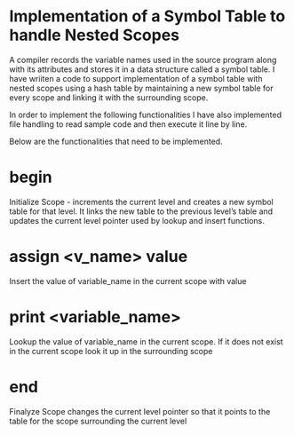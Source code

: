 # Implementation of a Symbol Table to handle Nested Scopes

A compiler records the variable names used in the source program along with its attributes and 
stores it in a data structure called a symbol table. 
I have wriiten a code to support implementation of a symbol table with nested scopes using a hash 
table by maintaining a new symbol table for every scope and linking it with the surrounding scope. 

In order to implement the following functionalities I have also implemented file handling to read sample code and then execute it line by line.

Below are the functionalities that need to be implemented. 
# begin
Initialize Scope  - increments the current level and  creates a new symbol 
table for that level. It links the new table to the previous level’s table and 
updates the current level pointer used by lookup and insert functions. 

# assign <v_name> value
Insert  the value of variable_name in the current scope  with value

# print <variable_name>
Lookup  the value of variable_name in the current scope. If it  does not exist in the current 
scope look it up in the surrounding scope 

# end
Finalyze Scope  changes the current level pointer so  that it points to the table 
for the scope surrounding the current level
